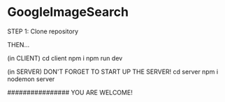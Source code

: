 # GoogleImageSearch
STEP 1: Clone repository

THEN...

(in CLIENT)
 cd client 
 npm i
 npm run dev

(in SERVER) DON'T FORGET TO START UP THE SERVER! 
 cd server
 npm i
 nodemon server

################
YOU ARE WELCOME!
